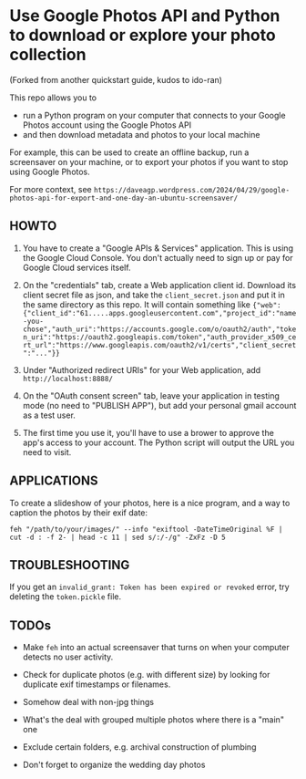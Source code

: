 # Use Google Photos API and Python to download or explore your photo collection

(Forked from another quickstart guide, kudos to ido-ran)

This repo allows you to

- run a Python program on your computer that connects to your Google Photos account using the Google Photos API
- and then download metadata and photos to your local machine

For example, this can be used to create an offline backup, run a screensaver on your machine, or to export your photos if you want to stop using Google Photos.

For more context, see `https://daveagp.wordpress.com/2024/04/29/google-photos-api-for-export-and-one-day-an-ubuntu-screensaver/`

## HOWTO

1. You have to create a "Google APIs & Services" application. This is using the Google Cloud Console. You don't actually need to sign up or pay for Google Cloud services itself.

2. On the "credentials" tab, create a Web application client id. Download its client secret file as json, and take the `client_secret.json` and put it in the same directory as this repo. It will contain something like `{"web":{"client_id":"61.....apps.googleusercontent.com","project_id":"name-you-chose","auth_uri":"https://accounts.google.com/o/oauth2/auth","token_uri":"https://oauth2.googleapis.com/token","auth_provider_x509_cert_url":"https://www.googleapis.com/oauth2/v1/certs","client_secret":"..."}}`

3. Under "Authorized redirect URIs" for your Web application, add `http://localhost:8888/`

4. On the "OAuth consent screen" tab, leave your application in testing mode (no need to "PUBLISH APP"), but add your personal gmail account as a test user.

5. The first time you use it, you'll have to use a brower to approve the app's access to your account. The Python script will output the URL you need to visit.

## APPLICATIONS

To create a slideshow of your photos, here is a nice program, and a way to caption the photos by their exif date:

`feh "/path/to/your/images/" --info "exiftool -DateTimeOriginal %F | cut -d : -f 2- | head -c 11 | sed s/:/-/g" -ZxFz -D 5`

## TROUBLESHOOTING

If you get an `invalid_grant: Token has been expired or revoked` error, try deleting the `token.pickle` file.

## TODOs

* Make `feh` into an actual screensaver that turns on when your computer detects no user activity.

* Check for duplicate photos (e.g. with different size) by looking for duplicate exif timestamps or filenames.

* Somehow deal with non-jpg things

* What's the deal with grouped multiple photos where there is a "main" one

* Exclude certain folders, e.g. archival construction of plumbing

* Don't forget to organize the wedding day photos